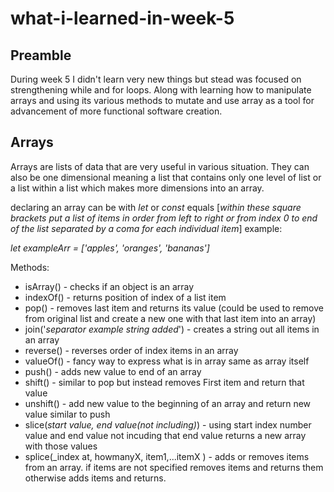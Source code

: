 # what-i-learned-in-week-5

## Preamble

During week 5 I didn't learn very new things but stead was focused on strengthening while and for loops. Along with learning how to manipulate arrays and using its various methods to mutate and use array as a tool for advancement of more functional software creation.

## Arrays

Arrays are lists of data that are very useful in various situation. They can also be one dimensional meaning a list that contains only one level of list or a list within a list which makes more dimensions into an array.

declaring an array can be with _let_ or _const_ equals [_within these square brackets put a list of items in order from left to right or from index 0 to end of the list separated by a coma for each individual item_] example:  

_let exampleArr = ['apples', 'oranges', 'bananas']_

Methods:  

* isArray() - checks if an object is an array
* indexOf() - returns position of index of a list item  
* pop() - removes last item and returns its value (could be used to remove from original list and create a new one with that last item into an array)  
* join('_separator example string added_') - creates a string out all items in an array
* reverse() - reverses order of index items in an array
* valueOf() - fancy way to express what is in array same as array itself
* push() - adds new value to end of an array
* shift() - similar to pop but instead removes First item and return that value
* unshift() - add new value to the beginning of an array and return new value similar to push
* slice(_start value, end value(not including)_) - using start index number value and end value not incuding that end value returns a new array with those values
* splice(_index at, howmanyX, item1,...itemX ) - adds or removes items from an array. if items are not specified removes items and returns them otherwise adds items and returns.